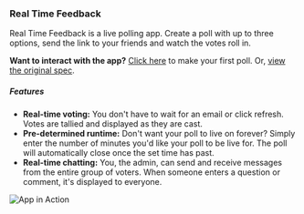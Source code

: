 ### Real Time Feedback

Real Time Feedback is a live polling app. Create a poll with up to three options, send the link to your friends and watch the votes roll in. 

**Want to interact with the app?** [Click here](https://real-time-feedback.herokuapp.com/) to make your first poll.
Or, [view the original spec](https://github.com/turingschool/curriculum/blob/master/source/projects/real_time.markdown).

##### Features

* **Real-time voting:** You don't have to wait for an email or click refresh. Votes are tallied and displayed as they are cast.
* **Pre-determined runtime:** Don't want your poll to live on forever? Simply enter the number of minutes you'd like your poll to be live for. The poll will automatically close once the set time has past.
* **Real-time chatting:** You, the admin, can send and receive messages from the entire group of voters. When someone enters a question or comment, it's displayed to everyone.

![App in Action](http://g.recordit.co/pn8dGevApY.gif)

